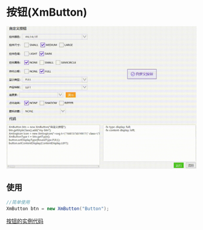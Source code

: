 # 按钮(XmButton)

![button](../images/button.gif)



## 使用

```java
//简单使用
XmButton btn = new XmButton("Button");
```



[按钮的实例代码](../../Example/src/main/java/com/xm2013/example/example/page/ButtonPage.java)



